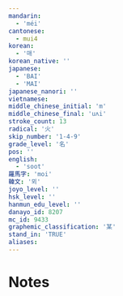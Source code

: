 ```yaml
---
mandarin:
  - 'méi'
cantonese:
  - mui4
korean:
  - '매'
korean_native: ''
japanese:
  - 'BAI'
  - 'MAI'
japanese_nanori: ''
vietnamese:
middle_chinese_initial: 'm'
middle_chinese_final: 'uʌi'
stroke_count: 13
radical: '火'
skip_number: '1-4-9'
grade_level: '名'
pos: ''
english:
  - 'soot'
羅馬字: 'moi'
韓文: '뫼'
joyo_level: ''
hsk_level: ''
hanmun_edu_level: ''
danayo_id: 8207
mc_id: 9433
graphemic_classification: '某'
stand_in: 'TRUE'
aliases:
---
```


# Notes
